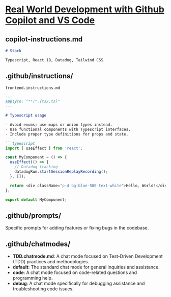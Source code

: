 # [Real World Development with Github Copilot and VS Code](https://www.youtube.com/watch?v=eOxOzcw70f0&t=1730s)


## copilot-instructions.md

```markdown
# Stack

Typescript, React 18, Datadog, Tailwind CSS

```

## .github/instructions/

`frontend.instructions.md`

```markdown
---
applyTo: "**/*.{tsx,ts}"
---

# Typescript usage

- Avoid enums; use maps or union types instead.
- Use functional components with Typescript interfaces.
- Include proper type definitions for props and state.

```typescript
import { useEffect } from 'react';

const MyComponent = () => {
  useEffect(() => {
    // Datadog tracking
    datadogRum.startSessionReplayRecording();
  }, []);

  return <div className="p-4 bg-blue-500 text-white">Hello, World!</div>;
};

export default MyComponent;

```

## .github/prompts/

Specific prompts for adding features or fixing bugs in the codebase.


## .github/chatmodes/

- **TDD.chatmode.md**: A chat mode focused on Test-Driven Development (TDD) practices and methodologies.
- **default**: The standard chat mode for general inquiries and assistance.
- **code**: A chat mode focused on code-related questions and programming help.
- **debug**: A chat mode specifically for debugging assistance and troubleshooting code issues.

